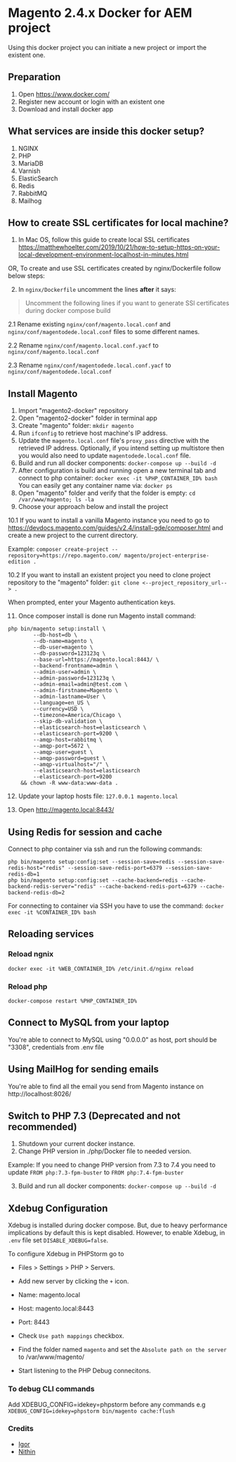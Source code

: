# Magento 2.4.x Docker for AEM project

Using this docker project you can initiate a new project or import the existent one.

## Preparation
1. Open https://www.docker.com/
2. Register new account or login with an existent one
3. Download and install docker app

## What services are inside this docker setup?
1. NGINX
2. PHP
3. MariaDB
4. Varnish
5. ElasticSearch
6. Redis
7. RabbitMQ
8. Mailhog

## How to create SSL certificates for local machine?
1. In Mac OS, follow this guide to create local SSL certificates
   https://matthewhoelter.com/2019/10/21/how-to-setup-https-on-your-local-development-environment-localhost-in-minutes.html

OR, To create and use SSL certificates created by nginx/Dockerfile 
follow below steps:

2. In `nginx/Dockerfile` uncomment the lines **after** it says:
> Uncomment the following lines if you want to generate SSl certificates during docker compose build

2.1 Rename existing `nginx/conf/magento.local.conf` and
`nginx/conf/magentodede.local.conf` files to some different names.

2.2 Rename `nginx/conf/magento.local.conf.yacf` to `nginx/conf/magento.local.conf`

2.3 Rename `nginx/conf/magentodede.local.conf.yacf` to `nginx/conf/magentodede.local.conf`


## Install Magento
1. Import "magento2-docker" repository
2. Open "magento2-docker" folder in terminal app
3. Create "magento" folder:
   `mkdir magento`
4. Run `ifconfig` to retrieve host machine's IP address.
5. Update the `magento.local.conf` file's `proxy_pass` directive with the retrieved
   IP address. Optionally, if you intend setting up multistore then you would
   also need to update `magentodede.local.conf` file.
6. Build and run all docker components:
   `docker-compose up --build -d`
7. After configuration is build and running open a new terminal tab and connect to php container:
   `docker exec -it %PHP_CONTAINER_ID% bash`
   You can easily get any container name via:
   `docker ps`
8. Open "magento" folder and verify that the folder is empty:
   `cd /var/www/magento; ls -la`
9. Choose your approach below and install the project

10.1 If you want to install a vanilla Magento instance you need to go to https://devdocs.magento.com/guides/v2.4/install-gde/composer.html
and create a new project to the current directory.

Example:
`composer create-project --repository=https://repo.magento.com/ magento/project-enterprise-edition .`

10.2 If you want to install an existent project you need to clone project repository to the "magento" folder:
`git clone <--project_repository_url--> .`

When prompted, enter your Magento authentication keys.

11. Once composer install is done run Magento install command:
```shell
php bin/magento setup:install \
        --db-host=db \
        --db-name=magento \
        --db-user=magento \
        --db-password=123123q \
        --base-url=https://magento.local:8443/ \
        --backend-frontname=admin \
        --admin-user=admin \
        --admin-password=123123q \
        --admin-email=admin@test.com \
        --admin-firstname=Magento \
        --admin-lastname=User \
        --language=en_US \
        --currency=USD \
        --timezone=America/Chicago \
        --skip-db-validation \
        --elasticsearch-host=elasticsearch \
        --elasticsearch-port=9200 \
        --amqp-host=rabbitmq \
        --amqp-port=5672 \
        --amqp-user=guest \
        --amqp-password=guest \
        --amqp-virtualhost="/" \
        --elasticsearch-host=elasticsearch 
        --elasticsearch-port=9200
    && chown -R www-data:www-data .
```

12. Update your laptop hosts file: `127.0.0.1 magento.local`

13. Open http://magento.local:8443/

## Using Redis for session and cache
Connect to php container via ssh and run the following commands:
```shell
php bin/magento setup:config:set --session-save=redis --session-save-redis-host="redis" --session-save-redis-port=6379 --session-save-redis-db=1
php bin/magento setup:config:set --cache-backend=redis --cache-backend-redis-server="redis" --cache-backend-redis-port=6379 --cache-backend-redis-db=2
```

For connecting to container via SSH you have to use the command:
`docker exec -it %CONTAINER_ID% bash`

## Reloading services

### Reload ngnix
```
docker exec -it %WEB_CONTAINER_ID% /etc/init.d/nginx reload
```

### Reload php
```
docker-compose restart %PHP_CONTAINER_ID%
```

## Connect to MySQL from your laptop
You're able to connect to MySQL using "0.0.0.0" as host, port should be
"3308", credentials from .env file

## Using MailHog for sending emails
You're able to find all the email you send from Magento instance on http://localhost:8026/

## Switch to PHP 7.3 (Deprecated and not recommended)
1. Shutdown your current docker instance.
2. Change PHP version in ./php/Docker file to needed version.

Example:
If you need to change PHP version from 7.3 to 7.4 you need to update
`FROM php:7.3-fpm-buster` to `FROM php:7.4-fpm-buster`

3. Build and run all docker components:
   `docker-compose up --build -d`

## Xdebug Configuration
Xdebug is installed during docker compose. But, due to heavy performance
implications by default this is kept disabled.
However, to enable Xdebug, in `.env` file set `DISABLE_XDEBUG=false`.

To configure Xdebug in PHPStorm go to 
- Files > Settings > PHP > Servers.
- Add new server by clicking the `+` icon.
- Name: magento.local
- Host: magento.local:8443
- Port: 8443

- Check `Use path mappings` checkbox.
- Find the folder named `magento` and set the `Absolute path on the server` 
  to /var/www/magento/

- Start listening to the PHP Debug connecitons.

### To debug CLI commands
Add XDEBUG_CONFIG=idekey=phpstorm before any commands 
e.g `XDEBUG_CONFIG=idekey=phpstorm bin/magento cache:flush`

### Credits
- [Igor](https://github.com/isydorenko)
- [Nithin](https://github.com/nithincninan/)
